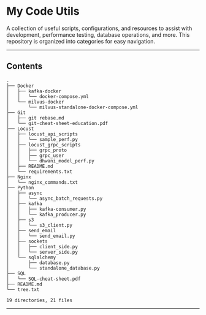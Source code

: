 # My Code Utils

 A collection of useful scripts, configurations, and resources to assist with development, performance testing, database operations, and more. This repository is organized into categories for easy navigation.

---

## Contents

<!-- TREE_START -->
```
.
├── Docker
│   ├── kafka-docker
│   │   └── docker-compose.yml
│   └── milvus-docker
│       └── milvus-standalone-docker-compose.yml
├── Git
│   ├── git rebase.md
│   └── git-cheat-sheet-education.pdf
├── Locust
│   ├── locust_api_scripts
│   │   └── sample_perf.py
│   ├── locust_grpc_scripts
│   │   ├── grpc_proto
│   │   ├── grpc_user
│   │   └── dhwani_model_perf.py
│   ├── README.md
│   └── requirements.txt
├── Nginx
│   └── nginx_commands.txt
├── Python
│   ├── async
│   │   └── async_batch_requests.py
│   ├── kafka
│   │   ├── kafka-consumer.py
│   │   └── kafka_producer.py
│   ├── s3
│   │   └── s3_client.py
│   ├── send_email
│   │   └── send_email.py
│   ├── sockets
│   │   ├── client_side.py
│   │   └── server_side.py
│   └── sqlalchemy
│       ├── database.py
│       └── standalone_database.py
├── SQL
│   └── SQL-cheat-sheet.pdf
├── README.md
└── tree.txt

19 directories, 21 files
```
<!-- TREE_END -->

---
